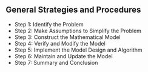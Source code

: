 ## General Strategies and Procedures
* Step 1: Identify the Problem
* Step 2: Make Assumptions to Simplify the Problem
* Step 3: Construct the Mathematical Model
* Step 4: Verify and Modify the Model
* Step 5: Implement the Model Design and Algorithm
* Step 6: Maintain and Update the Model
* Step 7: Summary and Conclusion